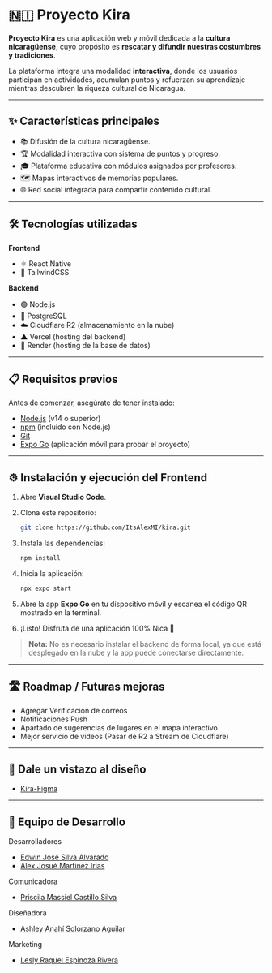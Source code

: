 # 🇳🇮 Proyecto Kira

**Proyecto Kira** es una aplicación web y móvil dedicada a la **cultura nicaragüense**, cuyo propósito es **rescatar y difundir nuestras costumbres y tradiciones**.

La plataforma integra una modalidad **interactiva**, donde los usuarios participan en actividades, acumulan puntos y refuerzan su aprendizaje mientras descubren la riqueza cultural de Nicaragua.

---

## ✨ Características principales

- 📚 Difusión de la cultura nicaragüense.
- 🏆 Modalidad interactiva con sistema de puntos y progreso.
- 🎓 Plataforma educativa con módulos asignados por profesores.
- 🗺️ Mapas interactivos de memorias populares.
- 🌐 Red social integrada para compartir contenido cultural.

---

## 🛠️ Tecnologías utilizadas

**Frontend**
- ⚛️ React Native
- 🎨 TailwindCSS

**Backend**
- 🟢 Node.js
- 🐘 PostgreSQL
- ☁️ Cloudflare R2 (almacenamiento en la nube)
- ▲ Vercel (hosting del backend)
- 🚀 Render (hosting de la base de datos)

---

## 📋 Requisitos previos

Antes de comenzar, asegúrate de tener instalado:

- [Node.js](https://nodejs.org/) (v14 o superior)
- [npm](https://www.npmjs.com/) (incluido con Node.js)
- [Git](https://git-scm.com/downloads)
- [Expo Go](https://play.google.com/store/apps/details?id=host.exp.exponent) (aplicación móvil para probar el proyecto)

---

## ⚙️ Instalación y ejecución del Frontend

1. Abre **Visual Studio Code**.
2. Clona este repositorio:

   ```bash
   git clone https://github.com/ItsAlexMI/kira.git
   ```
3. Instala las dependencias:

   ```bash
   npm install
   ```
4. Inicia la aplicación:

   ```bash
   npx expo start
   ```
5. Abre la app **Expo Go** en tu dispositivo móvil y escanea el código QR mostrado en la terminal.
6. ¡Listo! Disfruta de una aplicación 100% Nica 🎉

> **Nota:** No es necesario instalar el backend de forma local, ya que está desplegado en la nube y la app puede conectarse directamente.

---

## 🛣️ Roadmap / Futuras mejoras

- Agregar Verificación de correos
- Notificaciones Push
- Apartado de sugerencias de lugares en el mapa interactivo
- Mejor servicio de videos (Pasar de R2 a Stream de Cloudflare)

---

## 📸 Dale un vistazo al diseño

- [Kira-Figma](https://www.figma.com/design/LgYTutPZwIVBDBO3YVekNj/Kira-App-Design?node-id=0-1&t=ZWqGT68LYe6vdy7s-1)

---

## 👥 Equipo de Desarrollo

Desarrolladores
- [Edwin José Silva Alvarado](https://github.com/EdwinJSA)
- [Alex Josué Martinez Irias](https://github.com/ItsAlexMI)

Comunicadora
- [Priscila Massiel Castillo Silva]()

Diseñadora
- [Ashley Anahí Solorzano Aguilar]()

Marketing
- [Lesly Raquel Espinoza Rivera]()
